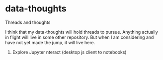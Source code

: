 # data-thoughts
Threads and thoughts

I think that my data-thoughts will hold threads to pursue. Anything actually in flight will live in some other repository. But when I am considering and have not yet made the jump, it will live here.

1. Explore Jupyter nteract (desktop js client to notebooks)
